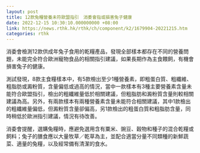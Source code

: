 ```yaml
---
layout: post
title: 12款兔糧營養未符歐盟指引　消委會指或損害兔子健康
date: 2022-12-15 10:30:10.000000000 +08:00
link: https://news.rthk.hk/rthk/ch/component/k2/1679904-20221215.htm
categories: rthk
---
```


消委會檢測12款供成年兔子食用的乾糧產品，發現全部樣本都存在不同的營養問題，未能完全符合歐洲寵物食品的相關指引建議，如果長期作為主食餵飼，有機會損害兔子的健康。

測試發現，8款主食糧樣本中，有5款檢出至少1種營養素，即粗蛋白質、粗纖維、粗脂肪或澱粉質，含量偏低或過高的情況，當中一款樣本有3種主要營養素含量未能符合歐盟指引，檢出的粗纖維量低於相關建議，但粗脂肪和澱粉質含量則較相關建議為高。另外，有兩款樣本有兩種營養素含量未能符合相關建議，其中1款檢出的粗纖維量偏低，但澱粉質含量卻偏高，另1款檢出的粗蛋白質和粗脂肪含量，同時稍低於歐洲指引建議，情況有待改善。

消委會提醒，選購兔糧時，應避免選用含有粟米、豌豆、穀物和種子的混合乾糧或飼料；兔子的膳食應以大量牧草／乾草為主，並配合適當分量不同類種的新鮮蔬菜、適量的兔糧，以及經常備有清潔的食水。
